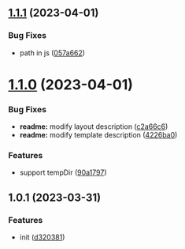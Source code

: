 

## [1.1.1](https://github.com/dingff/vite-plugin-react-mpa/compare/1.1.0...1.1.1) (2023-04-01)


### Bug Fixes

* path in js ([057a662](https://github.com/dingff/vite-plugin-react-mpa/commit/057a6624126b475026e3754389d33b8094b2fa67))

# [1.1.0](https://github.com/dingff/vite-plugin-react-mpa/compare/1.0.1...1.1.0) (2023-04-01)


### Bug Fixes

* **readme:** modify layout description ([c2a66c6](https://github.com/dingff/vite-plugin-react-mpa/commit/c2a66c68707d8552735efe786de4c2a700854480))
* **readme:** modify template description ([4226ba0](https://github.com/dingff/vite-plugin-react-mpa/commit/4226ba00e3165db21f35395a4158f75b3867e475))


### Features

* support tempDir ([90a1797](https://github.com/dingff/vite-plugin-react-mpa/commit/90a1797a9561841a09f183dd2628aa956f7f5112))

## 1.0.1 (2023-03-31)


### Features

* init ([d320381](https://github.com/dingff/vite-plugin-react-mpa/commit/d320381f3e0c86666277e079544e8c2a5d36e2a1))